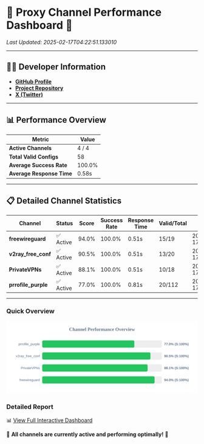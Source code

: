 # 🌟 Proxy Channel Performance Dashboard 🌟

_Last Updated: 2025-02-17T04:22:51.133010_

---

## 👩‍💻 Developer Information

- **[GitHub Profile](https://github.com/4n0nymou3)**  
- **[Project Repository](https://github.com/4n0nymou3/multi-proxy-config-fetcher)**  
- **[X (Twitter)](https://x.com/4n0nymou3)**  

---

## 📊 Performance Overview

| Metric                | Value       |
|-----------------------|-------------|
| **Active Channels**   | 4 / 4       |
| **Total Valid Configs** | 58          |
| **Average Success Rate** | 100.0%      |
| **Average Response Time** | 0.58s       |

---

## 📋 Detailed Channel Statistics

| Channel          | Status     | Score  | Success Rate | Response Time | Valid/Total | Last Success               |
|------------------|------------|--------|--------------|---------------|-------------|----------------------------|
| **freewireguard**  | ✅ Active  | 94.0%  | 100.0% | 0.51s         | 15/19       | 2025-02-17T04:22:51.131216 |
| **v2ray_free_conf**  | ✅ Active  | 90.5%  | 100.0% | 0.51s         | 13/20       | 2025-02-17T04:22:50.050243 |
| **PrivateVPNs**  | ✅ Active  | 88.1%  | 100.0% | 0.51s         | 10/18       | 2025-02-17T04:22:50.591729 |
| **prrofile_purple**  | ✅ Active  | 77.0%  | 100.0% | 0.81s         | 20/112       | 2025-02-17T04:22:49.479211 |

---

### Quick Overview
<div align="center">
  <a href="https://raw.githubusercontent.com/nullluser/NullRepo/refs/heads/main/assets/channel_stats_chart.svg">
    <img src="https://raw.githubusercontent.com/nullluser/NullRepo/refs/heads/main/assets/channel_stats_chart.svg" alt="Source Performance Statistics" width="800">
  </a>
</div>

### Detailed Report
📊 [View Full Interactive Dashboard](https://htmlpreview.github.io/?https://github.com/nullluser/NullRepo/blob/main/assets/performance_report.html)

🎉 **All channels are currently active and performing optimally!** 🎉
